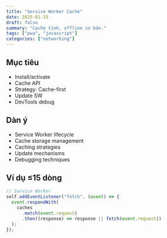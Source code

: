 ```yaml
---
title: "Service Worker Cache"
date: 2025-01-15
draft: false
summary: "Cache tĩnh, offline cơ bản."
tags: ["pwa", "javascript"]
categories: ["networking"]
---
```


## Mục tiêu

- Install/activate
- Cache API
- Strategy: Cache-first
- Update SW
- DevTools debug

## Dàn ý

- Service Worker lifecycle
- Cache storage management
- Caching strategies
- Update mechanisms
- Debugging techniques

## Ví dụ ≤15 dòng

```javascript
// Service Worker
self.addEventListener("fetch", (event) => {
  event.respondWith(
    caches
      .match(event.request)
      .then((response) => response || fetch(event.request))
  );
});
```

